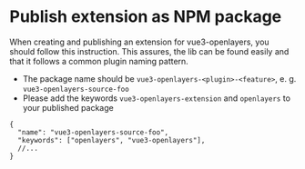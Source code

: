 # Publish extension as NPM package

When creating and publishing an extension for vue3-openlayers, you should follow this instruction.
This assures, the lib can be found easily and that it follows a common plugin naming pattern.

- The package name should be `vue3-openlayers-<plugin>-<feature>`, e. g. `vue3-openlayers-source-foo`
- Please add the keywords `vue3-openlayers-extension` and `openlayers` to your published package

```jsonc [package.json]
{
  "name": "vue3-openlayers-source-foo",
  "keywords": ["openlayers", "vue3-openlayers"],
  //...
}
```
